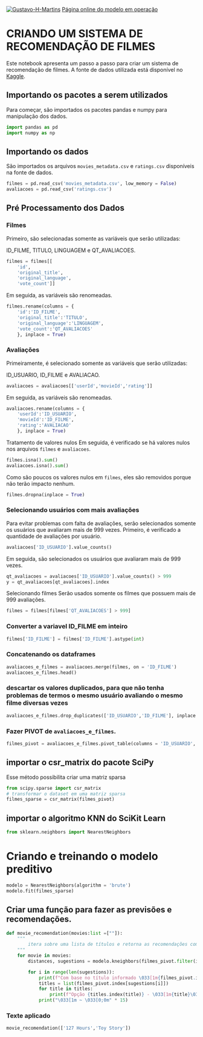 [![Gustavo-H-Martins](https://github-readme-stats.vercel.app/api?username=Gustavo-H-Martins&show_icons=true&theme=radical)](https://github.com/Gustavo-H-Martins)
[Página online do modelo em operação](https://sistemaderecomendacao.gustavo-h-marti.repl.co/)
# CRIANDO UM SISTEMA DE RECOMENDAÇÃO DE FILMES
Este notebook apresenta um passo a passo para criar um sistema de recomendação de filmes. A fonte de dados utilizada está disponível no [Kaggle](https://www.kaggle.com/code/alyssonbispopereira/recomenda-o-de-filmes-ptbr/data).

## Importando os pacotes a serem utilizados
Para começar, são importados os pacotes pandas e numpy para manipulação dos dados.
```  PYTHON      
import pandas as pd
import numpy as np
```
## Importando os dados
São importados os arquivos `movies_metadata.csv` e `ratings.csv` disponíveis na fonte de dados.
```  PYTHON      
filmes = pd.read_csv('movies_metadata.csv', low_memory = False)
avaliacoes = pd.read_csv('ratings.csv')
```

## Pré Processamento dos Dados
### Filmes
Primeiro, são selecionadas somente as variáveis que serão utilizadas: 

ID_FILME, TITULO, LINGUAGEM e QT_AVALIACOES.

``` PYTHON
filmes = filmes[[
    'id',
    'original_title',
    'original_language',
    'vote_count']]

```
Em seguida, as variáveis são renomeadas.

``` PYTHON
filmes.rename(columns = {
    'id':'ID_FILME',
    'original_title':'TITULO',
    'original_language':'LINGUAGEM',
    'vote_count':'QT_AVALIACOES'
    }, inplace = True)

```
### Avaliações
Primeiramente, é selecionado somente as variáveis que serão utilizadas: 

ID_USUARIO, ID_FILME e AVALIACAO.

``` PYTHON
avaliacoes = avaliacoes[['userId','movieId','rating']]

```

Em seguida, as variáveis são renomeadas.
``` PYTHON
avaliacoes.rename(columns = {
    'userId':'ID_USUARIO',
    'movieId':'ID_FILME',
    'rating':'AVALIACAO'
    }, inplace = True)
```

Tratamento de valores nulos
Em seguida, é verificado se há valores nulos nos arquivos `filmes` e `avaliacoes`.

``` PYTHON
filmes.isna().sum()
avaliacoes.isna().sum()

```

Como são poucos os valores nulos em `filmes`, eles são removidos porque não terão impacto nenhum.
``` PYTHON
filmes.dropna(inplace = True)

```

### Selecionando usuários com mais avaliações
Para evitar problemas com falta de avaliações, serão selecionados somente os usuários que avaliaram mais de 999 vezes. Primeiro, é verificado a quantidade de avaliações por usuário.
``` PYTHON
avaliacoes['ID_USUARIO'].value_counts()

```
Em seguida, são selecionados os usuários que avaliaram mais de 999 vezes.
``` PYTHON
qt_avaliacoes = avaliacoes['ID_USUARIO'].value_counts() > 999
y = qt_avaliacoes[qt_avaliacoes].index

```
Selecionando filmes
Serão usados somente os filmes que possuem mais de 999 avaliações.
``` PYTHON
filmes = filmes[filmes['QT_AVALIACOES'] > 999]
```

### Converter a variavel ID_FILME em inteiro
``` PYTHON
filmes['ID_FILME'] = filmes['ID_FILME'].astype(int)
```

###  Concatenando os dataframes
``` PYTHON
avaliacoes_e_filmes = avaliacoes.merge(filmes, on = 'ID_FILME')
avaliacoes_e_filmes.head()
```

### descartar os valores duplicados, para que não tenha problemas de termos o mesmo usuário avaliando o mesmo filme diversas vezes
``` PYTHON
avaliacoes_e_filmes.drop_duplicates(['ID_USUARIO','ID_FILME'], inplace = True)
```

### Fazer PIVOT de `avaliacoes_e_filmes`.
``` PYTHON
filmes_pivot = avaliacoes_e_filmes.pivot_table(columns = 'ID_USUARIO', index = 'TITULO', values = 'AVALIACAO')
```

## importar o csr_matrix do pacote SciPy
Esse método possibilita criar uma matriz sparsa
``` PYTHON
from scipy.sparse import csr_matrix
# transformar o dataset em uma matriz sparsa
filmes_sparse = csr_matrix(filmes_pivot)
```

## importar o algoritmo KNN do SciKit Learn
``` PYTHON
from sklearn.neighbors import NearestNeighbors 
```

# Criando e treinando o modelo preditivo
``` PYTHON
modelo = NearestNeighbors(algorithm = 'brute')
modelo.fit(filmes_sparse)
```

## Criar uma função para fazer as previsões e recomendações.
``` PYTHON
def movie_recomendation(movies:list =[""]):
    """
        itera sobre uma lista de títulos e retorna as recomendações com base nestes.    
    """
    for movie in movies:
        distances, sugestions = modelo.kneighbors(filmes_pivot.filter(items = [movie], axis=0).values.reshape(1, -1))

        for i in range(len(sugestions)):
            print(f"Com base no título informado \033[1m{filmes_pivot.index[sugestions[i][0]]}\033[0;0m estas são as recomendações do sistema:")
            titles = list(filmes_pivot.index[sugestions[i]])
            for title in titles:
                print(f"Opção {titles.index(title)} - \033[1m{title}\033[0;0m")
            print("\033[1m ~ \033[0;0m" * 15)
```

### Texte aplicado
``` PYTHON
movie_recomendation(['127 Hours','Toy Story'])
```

